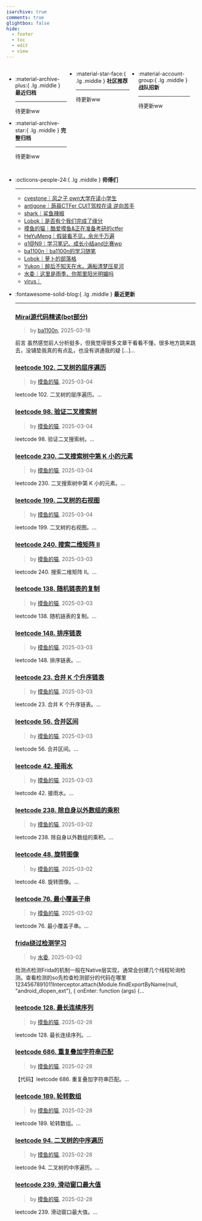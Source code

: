 ```yaml
---
isarchive: true
comments: true
glightbox: false
hide:
  - footer
  - toc
  - edit
  - view
---
```


<div class="grid" style="display: grid;grid-template-columns: 32% 33% 32%;" markdown>

<div class="grid cards" style="display: grid; grid-template-columns: 1fr;" markdown>

-   :material-archive-plus:{ .lg .middle } __最近归档__

    ---

    待更新ww


-   :material-archive-star:{ .lg .middle } __完整归档__

    ---

    待更新ww



</div>

<div class="grid cards" markdown>

-   :material-star-face:{ .lg .middle } __社区推荐__

    ---

    待更新ww


</div>

<div class="grid cards" markdown>

-   :material-account-group:{ .lg .middle } __战队招新__

    ---

    待更新ww


</div>

</div>

<div class="grid cards" markdown>

-   :octicons-people-24:{ .lg .middle } __师傅们__

    ---
    - [cvestone｜风之子 pwn大学在读小学生](https://www.su-cvestone.cn/)
    - [antigone｜蒟蒻CTFer CUIT驾校在读 逆向苦手](https://antigone4224.github.io/)
    - [shark｜鲨鱼辣椒](https://www.shark45.cn/)
    - [Lobok｜是否有个我们完成了缘分](http://dis4.cn/)
    - [摸鱼的猫｜酷爱摸鱼&正在准备考研的ctfer](https://blog.csdn.net/qq_62172019/)
    - [HeYuMeng｜假装看不见，余光千万遍](http://www.heyumeng.online/)
    - [q1@N9｜学习笔记、成长小结and比赛wp](https://qsheep24.wordpress.com)
    - [ba1100n｜ba1100n的学习随笔](http://www.ba1100n.tech)
    - [Lobok｜萝卜的部落格](https://dis4.cn)
    - [Yukon｜醉后不知天在水，满船清梦压星河](https://yukon.icu)
    - [水委｜这里是雨季，你那里阳光明媚吗](https://arch3rn4r.github.io)
    - [virus｜](https://megachar0x01.github.io)

</div>
<div class="grid cards" markdown>

-   :fontawesome-solid-blog:{ .lg .middle } __最近更新__

    ---
    ### [Mirai源代码精读(bot部分)](http://ba1100n.tech/iot_security/mirai%e6%ba%90%e4%bb%a3%e7%a0%81%e7%b2%be%e8%af%bbbot%e9%83%a8%e5%88%86/)  
    >by [ba1100n](http://www.ba1100n.tech), 2025-03-18

    前言 虽然感觉前人分析挺多，但我觉得很多文章干看看不懂，很多地方跳来跳去，没铺垫我真的有点乱，也没有讲通我的疑 […]...
    ### [leetcode 102. 二叉树的层序遍历](https://blog.csdn.net/qq_62172019/article/details/146025609)  
    >by [摸鱼的猫](https://blog.csdn.net/qq_62172019/), 2025-03-04

    leetcode 102. 二叉树的层序遍历。...
    ### [leetcode 98. 验证二叉搜索树](https://blog.csdn.net/qq_62172019/article/details/146025460)  
    >by [摸鱼的猫](https://blog.csdn.net/qq_62172019/), 2025-03-04

    leetcode 98. 验证二叉搜索树。...
    ### [leetcode 230. 二叉搜索树中第 K 小的元素](https://blog.csdn.net/qq_62172019/article/details/146025274)  
    >by [摸鱼的猫](https://blog.csdn.net/qq_62172019/), 2025-03-04

    leetcode 230. 二叉搜索树中第 K 小的元素。...
    ### [leetcode 199. 二叉树的右视图](https://blog.csdn.net/qq_62172019/article/details/146025165)  
    >by [摸鱼的猫](https://blog.csdn.net/qq_62172019/), 2025-03-04

    leetcode 199. 二叉树的右视图。...
    ### [leetcode 240. 搜索二维矩阵 II](https://blog.csdn.net/qq_62172019/article/details/145993919)  
    >by [摸鱼的猫](https://blog.csdn.net/qq_62172019/), 2025-03-03

    leetcode 240. 搜索二维矩阵 II。...
    ### [leetcode 138. 随机链表的复制](https://blog.csdn.net/qq_62172019/article/details/145993477)  
    >by [摸鱼的猫](https://blog.csdn.net/qq_62172019/), 2025-03-03

    leetcode 138. 随机链表的复制。...
    ### [leetcode 148. 排序链表](https://blog.csdn.net/qq_62172019/article/details/145993447)  
    >by [摸鱼的猫](https://blog.csdn.net/qq_62172019/), 2025-03-03

    leetcode 148. 排序链表。...
    ### [leetcode 23. 合并 K 个升序链表](https://blog.csdn.net/qq_62172019/article/details/145993201)  
    >by [摸鱼的猫](https://blog.csdn.net/qq_62172019/), 2025-03-03

    leetcode 23. 合并 K 个升序链表。...
    ### [leetcode 56. 合并区间](https://blog.csdn.net/qq_62172019/article/details/145992891)  
    >by [摸鱼的猫](https://blog.csdn.net/qq_62172019/), 2025-03-03

    leetcode 56. 合并区间。...
    ### [leetcode 42. 接雨水](https://blog.csdn.net/qq_62172019/article/details/145987312)  
    >by [摸鱼的猫](https://blog.csdn.net/qq_62172019/), 2025-03-03

    leetcode 42. 接雨水。...
    ### [leetcode 238. 除自身以外数组的乘积](https://blog.csdn.net/qq_62172019/article/details/145964643)  
    >by [摸鱼的猫](https://blog.csdn.net/qq_62172019/), 2025-03-02

    leetcode 238. 除自身以外数组的乘积。...
    ### [leetcode 48. 旋转图像](https://blog.csdn.net/qq_62172019/article/details/145964538)  
    >by [摸鱼的猫](https://blog.csdn.net/qq_62172019/), 2025-03-02

    leetcode 48. 旋转图像。...
    ### [leetcode 76. 最小覆盖子串](https://blog.csdn.net/qq_62172019/article/details/145964325)  
    >by [摸鱼的猫](https://blog.csdn.net/qq_62172019/), 2025-03-02

    leetcode 76. 最小覆盖子串。...
    ### [frida绕过检测学习](http://arch3rn4r.github.io/2025/03/02/frida%E7%BB%95%E8%BF%87%E6%A3%80%E6%B5%8B%E5%AD%A6%E4%B9%A0/)  
    >by [水委](https://arch3rn4r.github.io), 2025-03-02

    检测点检测Frida的机制一般在Native层实现，通常会创建几个线程轮询检测。查看检测的so先检查检测部分的代码在哪里1234567891011Interceptor.attach(Module.findExportByName(null, "android_dlopen_ext"),      {          onEnter: function (args) {...
    ### [leetcode 128. 最长连续序列](https://blog.csdn.net/qq_62172019/article/details/145925385)  
    >by [摸鱼的猫](https://blog.csdn.net/qq_62172019/), 2025-02-28

    leetcode 128. 最长连续序列。...
    ### [leetcode 686. 重复叠加字符串匹配](https://blog.csdn.net/qq_62172019/article/details/145925038)  
    >by [摸鱼的猫](https://blog.csdn.net/qq_62172019/), 2025-02-28

    【代码】leetcode 686. 重复叠加字符串匹配。...
    ### [leetcode 189. 轮转数组](https://blog.csdn.net/qq_62172019/article/details/145924799)  
    >by [摸鱼的猫](https://blog.csdn.net/qq_62172019/), 2025-02-28

    leetcode 189. 轮转数组。...
    ### [leetcode 94. 二叉树的中序遍历](https://blog.csdn.net/qq_62172019/article/details/145924699)  
    >by [摸鱼的猫](https://blog.csdn.net/qq_62172019/), 2025-02-28

    leetcode 94. 二叉树的中序遍历。...
    ### [leetcode 239. 滑动窗口最大值](https://blog.csdn.net/qq_62172019/article/details/145924423)  
    >by [摸鱼的猫](https://blog.csdn.net/qq_62172019/), 2025-02-28

    leetcode 239. 滑动窗口最大值。...

</div>
